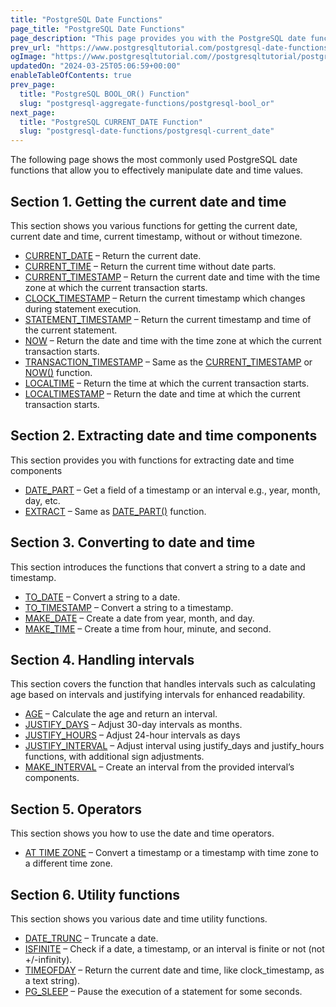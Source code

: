 ```yaml
---
title: "PostgreSQL Date Functions"
page_title: "PostgreSQL Date Functions"
page_description: "This page provides you with the PostgreSQL date functions that allow you to handle date and time data effectively."
prev_url: "https://www.postgresqltutorial.com/postgresql-date-functions/"
ogImage: "https://www.postgresqltutorial.com//postgresqltutorial/postgresql-date-functions.png"
updatedOn: "2024-03-25T05:06:59+00:00"
enableTableOfContents: true
prev_page: 
  title: "PostgreSQL BOOL_OR() Function"
  slug: "postgresql-aggregate-functions/postgresql-bool_or"
next_page: 
  title: "PostgreSQL CURRENT_DATE Function"
  slug: "postgresql-date-functions/postgresql-current_date"
---
```





The following page shows the most commonly used PostgreSQL date functions that allow you to effectively manipulate date and time values.


## Section 1\. Getting the current date and time

This section shows you various functions for getting the current date, current date and time, current timestamp, without or without timezone.

* [CURRENT\_DATE](postgresql-date-functions/postgresql-current_date) – Return the current date.
* [CURRENT\_TIME](postgresql-date-functions/postgresql-current_time) – Return the current time without date parts.
* [CURRENT\_TIMESTAMP](postgresql-date-functions/postgresql-current_timestamp) – Return the current date and time with the time zone at which the current transaction starts.
* [CLOCK\_TIMESTAMP](postgresql-date-functions/postgresql-clock_timestamp) – Return the current timestamp which changes during statement execution.
* [STATEMENT\_TIMESTAMP](postgresql-date-functions/postgresql-statement_timestamp) – Return the current timestamp and time of the current statement.
* [NOW](postgresql-date-functions/postgresql-now) – Return the date and time with the time zone at which the current transaction starts.
* [TRANSACTION\_TIMESTAMP](postgresql-date-functions/postgresql-current_timestamp) – Same as the [CURRENT\_TIMESTAMP](postgresql-date-functions/postgresql-current_timestamp) or [NOW()](postgresql-date-functions/postgresql-now) function.
* [LOCALTIME](postgresql-date-functions/postgresql-localtime) – Return the time at which the current transaction starts.
* [LOCALTIMESTAMP](postgresql-date-functions/postgresql-localtimestamp) – Return the date and time at which the current transaction starts.

## Section 2\. Extracting date and time components

This section provides you with functions for extracting date and time components

* [DATE\_PART](postgresql-date-functions/postgresql-date_part) – Get a field of a timestamp or an interval e.g., year, month, day, etc.
* [EXTRACT](postgresql-date-functions/postgresql-extract) – Same as [DATE\_PART()](postgresql-date-functions/postgresql-date_part) function.

## Section 3\. Converting to date and time

This section introduces the functions that convert a string to a date and timestamp.

* [TO\_DATE](postgresql-date-functions/postgresql-to_date) – Convert a string to a date.
* [TO\_TIMESTAMP](postgresql-date-functions/postgresql-to_timestamp) – Convert a string to a timestamp.
* [MAKE\_DATE](postgresql-date-functions/postgresql-make_date) – Create a date from year, month, and day.
* [MAKE\_TIME](postgresql-date-functions/postgresql-make_time) – Create a time from hour, minute, and second.

## Section 4\. Handling intervals

This section covers the function that handles intervals such as calculating age based on intervals and justifying intervals for enhanced readability.

* [AGE](postgresql-date-functions/postgresql-age) – Calculate the age and return an interval.
* [JUSTIFY\_DAYS](postgresql-date-functions/postgresql-justify_days) – Adjust 30\-day intervals as months.
* [JUSTIFY\_HOURS](postgresql-date-functions/postgresql-justify_hours) – Adjust 24\-hour intervals as days
* [JUSTIFY\_INTERVAL](postgresql-date-functions/postgresql-justify_interval) – Adjust interval using justify\_days and justify\_hours functions, with additional sign adjustments.
* [MAKE\_INTERVAL](postgresql-date-functions/postgresql-make_interval) – Create an interval from the provided interval’s components.

## Section 5\. Operators

This section shows you how to use the date and time operators.

* [AT TIME ZONE](postgresql-date-functions/postgresql-at-time-zone) – Convert a timestamp or a timestamp with time zone to a different time zone.

## Section 6\. Utility functions

This section shows you various date and time utility functions.

* [DATE\_TRUNC](postgresql-date-functions/postgresql-date_trunc) – Truncate a date.
* [ISFINITE](postgresql-date-functions/postgresql-isfinite) – Check if a date, a timestamp, or an interval is finite or not (not \+/\-infinity).
* [TIMEOFDAY](postgresql-date-functions/postgresql-timeofday) – Return the current date and time, like clock\_timestamp, as a text string).
* [PG\_SLEEP](postgresql-date-functions/postgresql-pg_sleep) – Pause the execution of a statement for some seconds.
